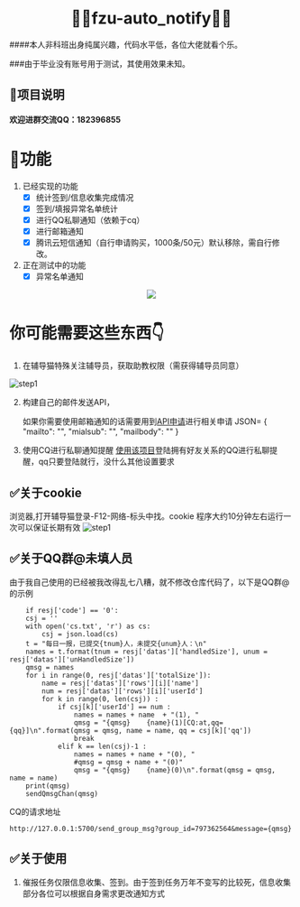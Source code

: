 <h1 align="center">🏳️‍🌈fzu-auto_notify🏳️‍🌈</h1>
 ####本人非科班出身纯属兴趣，代码水平低，各位大佬就看个乐。
 
 ###由于毕业没有账号用于测试，其使用效果未知。
    

## 👑项目说明

#### 欢迎进群交流QQ：182396855
    
# 👑功能

1. 已经实现的功能
    - [x] 统计签到/信息收集完成情况
    - [x] 签到/填报异常名单统计
    - [x] 进行QQ私聊通知（依赖于cq）
    - [x] 进行邮箱通知
    - [x] 腾讯云短信通知（自行申请购买，1000条/50元）默认移除，需自行修改。
2. 正在测试中的功能
    - [x] 异常名单通知
<p align="center"><img src="https://github.com/xyr365/auto_notify/blob/main/IMG/total.png?raw=true"/></p>

# 你可能需要这些东西👇


1. 在辅导猫特殊关注辅导员，获取助教权限（需获得辅导员同意）

![step1](https://github.com/xyr365/auto_notify/blob/main/IMG/fo.png?raw=true)

2. 构建自己的邮件发送API，

    如果你需要使用邮箱通知的话需要用到[API申请](https://mp.weixin.qq.com/s?__biz=MzA3NzMwNjM0MA==&mid=2649807321&idx=1&sn=35710d5df1f778b83f2a38c8e7a0ddf9&chksm=87507952b027f0444cfdfd03e7bc8d992ead5cdc2ddaa787d8405ea5f49412581693fa4617e9&mpshare=1&scene=23&srcid=10071p9HrVkTV194DXVtDeWz&sharer_sharetime=1633540006916&sharer_shareid=cde0c199d9f6ce11f7bcb010f1564c15#rd)进行相关申请
    JSON=
            {
            "mailto": "",
            "mialsub": "",
            "mailbody": ""
            }

3. 使用CQ进行私聊通知提醒
    [使用该项目](https://github.com/Mrs4s/go-cqhttp)登陆拥有好友关系的QQ进行私聊提醒，qq只要登陆就行，没什么其他设置要求

## ✅关于cookie
浏览器,打开辅导猫登录-F12-网络-标头中找。cookie 程序大约10分钟左右运行一次可以保证长期有效
![step1](https://github.com/xyr365/auto_notify/blob/main/IMG/fo.png?raw=true)

    
## ✅关于QQ群@未填人员
   由于我自己使用的已经被我改得乱七八糟，就不修改仓库代码了，以下是QQ群@的示例

        if resj['code'] == '0':
        csj = ''
        with open('cs.txt', 'r') as cs:
            csj = json.load(cs)
        t = "每日一报，已提交{tnum}人，未提交{unum}人：\n"
        names = t.format(tnum = resj['datas']['handledSize'], unum = resj['datas']['unHandledSize'])
        qmsg = names
        for i in range(0, resj['datas']['totalSize']):
            name = resj['datas']['rows'][i]['name']
            num = resj['datas']['rows'][i]['userId']
            for k in range(0, len(csj)) :
                if csj[k]['userId'] == num :
                    names = names + name  + "(1), "
                    qmsg = "{qmsg}    {name}(1)[CQ:at,qq={qq}]\n".format(qmsg = qmsg, name = name, qq = csj[k]['qq'])
                    break
                elif k == len(csj)-1 :
                    names = names + name + "(0), "
                    #qmsg = qmsg + name + "(0)"
                    qmsg = "{qmsg}    {name}(0)\n".format(qmsg = qmsg, name = name)
        print(qmsg)
        sendQmsgChan(qmsg)
    
   CQ的请求地址
    
    http://127.0.0.1:5700/send_group_msg?group_id=797362564&message={qmsg}
    
## ✅关于使用
1. 催报任务仅限信息收集、签到。由于签到任务万年不变写的比较死，信息收集部分各位可以根据自身需求更改通知方式
